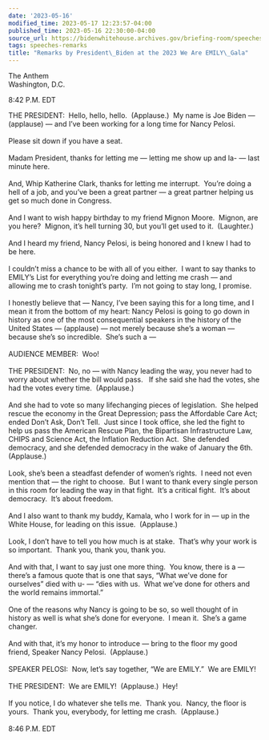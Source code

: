 ```yaml
---
date: '2023-05-16'
modified_time: 2023-05-17 12:23:57-04:00
published_time: 2023-05-16 22:30:00-04:00
source_url: https://bidenwhitehouse.archives.gov/briefing-room/speeches-remarks/2023/05/16/remarks-by-president-biden-at-the-2023-we-are-emily-gala/
tags: speeches-remarks
title: "Remarks by President\_Biden at the 2023 We Are EMILY\_Gala"
---
```

 
The Anthem  
Washington, D.C.

8:42 P.M. EDT

THE PRESIDENT:  Hello, hello, hello.  (Applause.)  My name is Joe Biden
— (applause) — and I’ve been working for a long time for Nancy
Pelosi.   
   
Please sit down if you have a seat.  
   
Madam President, thanks for letting me — letting me show up and la- —
last minute here.   
   
And, Whip Katherine Clark, thanks for letting me interrupt.  You’re
doing a hell of a job, and you’ve been a great partner — a great partner
helping us get so much done in Congress.  
   
And I want to wish happy birthday to my friend Mignon Moore.  Mignon,
are you here?  Mignon, it’s hell turning 30, but you’ll get used to it. 
(Laughter.)  
   
And I heard my friend, Nancy Pelosi, is being honored and I knew I had
to be here.   
   
I couldn’t miss a chance to be with all of you either.  I want to say
thanks to EMILY’s List for everything you’re doing and letting me crash
— and allowing me to crash tonight’s party.  I’m not going to stay long,
I promise.   
   
I honestly believe that — Nancy, I’ve been saying this for a long time,
and I mean it from the bottom of my heart: Nancy Pelosi is going to go
down in history as one of the most consequential speakers in the history
of the United States — (applause) — not merely because she’s a woman —
because she’s so incredible.  She’s such a —  
   
AUDIENCE MEMBER:  Woo!  
   
THE PRESIDENT:  No, no — with Nancy leading the way, you never had to
worry about whether the bill would pass.   If she said she had the
votes, she had the votes every time.  (Applause.)  
   
And she had to vote so many lifechanging pieces of legislation.  She
helped rescue the economy in the Great Depression; pass the Affordable
Care Act; ended Don’t Ask, Don’t Tell.  Just since I took office, she
led the fight to help us pass the American Rescue Plan, the Bipartisan
Infrastructure Law, CHIPS and Science Act, the Inflation Reduction Act. 
She defended democracy, and she defended democracy in the wake of
January the 6th.  (Applause.)  
   
Look, she’s been a steadfast defender of women’s rights.  I need not
even mention that — the right to choose.  But I want to thank every
single person in this room for leading the way in that fight.  It’s a
critical fight.  It’s about democracy.  It’s about freedom.  
   
And I also want to thank my buddy, Kamala, who I work for in — up in the
White House, for leading on this issue.  (Applause.)  
   
Look, I don’t have to tell you how much is at stake.  That’s why your
work is so important.  Thank you, thank you, thank you.  
   
And with that, I want to say just one more thing.  You know, there is a
— there’s a famous quote that is one that says, “What we’ve done for
ourselves” died with u- — “dies with us.  What we’ve done for others and
the world remains immortal.”    
   
One of the reasons why Nancy is going to be so, so well thought of in
history as well is what she’s done for everyone.  I mean it.  She’s a
game changer.  
   
And with that, it’s my honor to introduce — bring to the floor my good
friend, Speaker Nancy Pelosi.  (Applause.)  
   
SPEAKER PELOSI:  Now, let’s say together, “We are EMILY.”  We are
EMILY!  
   
THE PRESIDENT:  We are EMILY!  (Applause.)  Hey!  
   
If you notice, I do whatever she tells me.  Thank you.  Nancy, the floor
is yours.  Thank you, everybody, for letting me crash.  (Applause.)  
   
8:46 P.M. EDT
